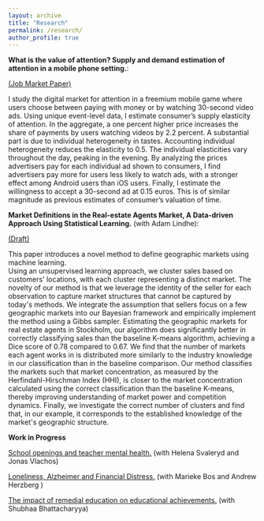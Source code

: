 ```yaml
---
layout: archive
title: "Research"
permalink: /research/
author_profile: true
---
```







**What is the value of attention? Supply and demand estimation of attention in a mobile phone setting.**:

 [(Job Market Paper)](../files/JMPdraft_orrenius_attention.pdf)


I study the digital market for attention in a freemium mobile game where users choose between paying with money or by watching 30-second video ads.
Using unique event-level data, I estimate consumer’s supply elasticity of attention. 
In the aggregate, a one percent higher price increases the share of payments by users watching videos by 2.2 percent. 
A substantial part is due to individual heterogeneity in tastes. 
Accounting individual heterogeneity reduces the elasticity to 0.5. 
The individual elasticities vary throughout the day, peaking in the evening. 
By analyzing the prices advertisers pay for each individual ad shown to consumers, I find advertisers pay more for users less likely to watch ads, with a stronger effect among Android users than iOS users. Finally, I estimate the willingness to accept a 30-second ad at 0.15 euros. This is of similar magnitude as previous estimates of consumer’s valuation of time. 



**Market Definitions in the Real-estate Agents Market,  A Data-driven Approach Using Statistical Learning.** (with Adam Lindhe): 

 [(Draft)](../files/Market_definition_oct24_orrenius.pdf)
 
This paper introduces a novel method to define geographic markets using machine learning.  
    Using an unsupervised learning approach, we cluster sales based on customers' locations, with each cluster representing a distinct market. 
    The novelty of our method is that we leverage the identity of the seller for each observation to capture market structures that cannot be captured by today's methods.
    We integrate the assumption that sellers focus on a few geographic markets into our Bayesian framework and empirically implement the method using a Gibbs sampler. 
    Estimating the geographic markets for real estate agents in Stockholm, our algorithm does significantly better in correctly classifying sales than the baseline K-means algorithm, achieving a Dice score of $0.78$ compared to $0.67$. 
    We find that the number of markets each agent works in is distributed more similarly to the industry knowledge in our classification than in the baseline comparison. 
    Our method classifies the markets such that market concentration, as measured by the Herfindahl-Hirschman Index (HHI), is closer to the market concentration calculated using the correct classification than the baseline K-means, thereby improving understanding of market power and competition dynamics. 
    Finally, we investigate the correct number of clusters and find that, in our example, it corresponds to the established knowledge of the market's geographic structure.


**Work in Progress**

<u>School openings and teacher mental health.</u> (with Helena Svaleryd and Jonas Vlachos)


<u>Loneliness, Alzheimer and Financial Distress.</u> (with Marieke Bos and Andrew Herzberg )


<u>The impact of remedial education on educational achievements.</u> (with Shubhaa Bhattacharyya)



